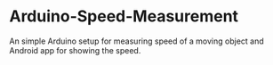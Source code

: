 # Arduino-Speed-Measurement
An simple Arduino setup for measuring speed of a moving object and Android app for showing the speed.
